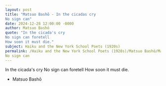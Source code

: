 ```yaml
---
layout: post
title: "Matsuo Bashō - In the cicadas cry
No sign can"
date: 2024-12-28 12:00:00 -0000
author: Matsuo Bashō
quote: "In the cicada's cry
No sign can foretell
How soon it must die."
subject: Haiku and the New York School Poets (1920s)
permalink: /Haiku and the New York School Poets (1920s)/Matsuo Bashō/Matsuo Bashō - In the cicadas cry
No sign can
---
```


In the cicada's cry
No sign can foretell
How soon it must die.

- Matsuo Bashō
